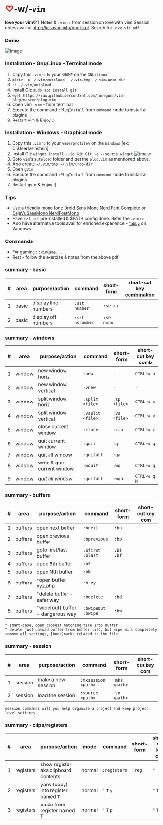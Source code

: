 # <font color=red>♡</font>-w/-`vim`
**love your vim♡ !** Notes & `.vimrc` from session on love with vim! Session notes avail at http://kesavan.info/books.pl. Search for `love vim pdf`


### Demo
![image](https://user-images.githubusercontent.com/1879445/124226927-79b62e00-dacf-11eb-96e9-35c49d688fc0.png)


### Installation - Gnu/Linux - Terminal mode

1. Copy this `.vimrc` to your `$HOME` on the `GNU/Linux`
1. `mkdir -p ~/.vim/autoload  ~/.vim/tmp ~/.vim/undo-dir`
1. `cd ~/.vim/autoload`
1. Install Git: `sudo apt install git`  
1. `wget https://raw.githubusercontent.com/junegunn/vim-plug/master/plug.vim`
1. Open vim : `vim` - from terminal
1. Execute the command `:PlugInstall`  from `command` mode to install all plugins
1. Restart vim & Enjoy :)

### Installation - Windows - Graphical mode

1. Copy this `.vimrc` to your `%userprofile%` on the `Windows` [ex: C:\Users\einstein]
1. Install Git:  `winget install --id Git.Git -e --source winget` ![image](https://user-images.githubusercontent.com/1879445/147502821-f0cbf96a-9eb7-4fb0-989b-d1ffacd2d498.png)
1. Goto `vim`'s `autoload` folder and get the `plug.vim` as mentioned above.
1. Also create  `~/.vim/tmp ~/.vim/undo-dir`
1. Open `gVim`
1. Execute the command `:PlugInstall`  from `command` mode to install all plugins
1. Restart `gvim` & Enjoy :)

### Tips
* Use a friendly mono font: [Droid Sans Mono Nerd Font Complete](https://example.com) or [DejaVuSansMono NerdFontMono](https://raw.githubusercontent.com/ryanoasis/nerd-fonts/master/patched-fonts/DejaVuSansMono/Regular/complete/DejaVu%20Sans%20Mono%20Nerd%20Font%20Complete%20Mono.ttf)
* Have `fzf`, `git` pre installed & $PATH config done. Refer the `.vimrc`
* Also have alternative tools avail for enriched experience - [`Tabby`](https://tabby.com) on Windows

### Commands
* For gaming : `:VimGame...`
* Rest - follow the exercise & notes from the above pdf


### summary - basic

|#|area |purpose/action| command|short-form | short-cut key combination|
|---|---|---|---|---|---|
|1| basic|display line numbers 	| `:set number` | `:se nu` |
|2| basic|display off numbers 	| `:set nonumber` | `:se nonu` |

### summary - windows
|#|area |purpose/action| command|short-form | short-cut key comb
|---|---|---|---|---|---|                                         
|1| window|new window horiz		| `:new`  | - | `CTRL-w n` |
|2| window|new window vertical 		| `:vnew` | - |  - |
|3| window|split window horiz 	| `:split <file>`  | `:sp <file>` | `CTRL-w s`  |
|4| window|split window vertical| `:vsplit <file>` | `:vs <file>` | `CTRL-w v` |
|5| window|close current window| `:close` | `:clo` | `CTRL-w c` |
|6| window|quit current window| `:quit` | `:q` | `CTRL-w q` |
|7| window|quit all window| `:quitall` | `:qa` |  |
|8| window|write & quit current window| `:wquit` | `:wq` | `CTRL-w q`  |
|9| window|*quit all window*| `:quitall` | `:wqa` | `CTRL-w q` `N`  |


### summary - buffers
|#|area | purpose/action           | command|short-form | short-cut key com
|---|---|--------------------------|---|---|---|                                         
|1| buffers| open next buffer		| `:bnext`  	| `:bn` | |
|2| buffers| open previous buffer 	| `:bprevious` 	| `:bp` | |
|3| buffers| goto first/last buffer	| `:bfirst :blast`  | `:bl :bf` | |
|4| buffers| open 5th buffer   		| `:b5` 		|  |   |
|5| buffers| open Nth buffer   		| `:bN` 		|  |   |
|6| buffers| `*`open buffer  xyz.php  	| `:b xy` 	|  |   |
|7| buffers| `^`delete buffer 	- safer way	 	| `:bdelete` 	| `:bd` |   |
|8| buffers| `^`wipe[out] buffer - dangerous way| `:bwipeout` `:bwipe`|`:bw`|   |


`* smart-case, open closest matching file into buffer`\
`^ delete just unload buffer from buffer-list, but wipe will completely remove all settings, [book]marks related to the file`

### summary - session
|#|area |purpose/action| command|short-form | short-cut key com
|---|---|---|---|---|---|                                         
|1| session|make a new session		| `:mksession <path>`  | `:mks <path>` | |
|2| session|load the session		| `:source <path>`  | `:so <path>` | |

`session commands will you help organize a project and keep project level settings`

### summary - clips/registers
|#|area |purpose/action|mode| command|short-form | short-cut key com
|---|---|---|---|---|---|--|                                         
|1| registers |show register aka clipboard contents | normal		| `:registers`  | `:reg` | `"`|
|2| registers | yank (copy) into register named `T`		| normal  | `"` `T` `y` | |`"` `T` `y`|
|3| registers | paste from register named `T`		| normal  | `"` `T` `p` | |`"` `T` `p`|
